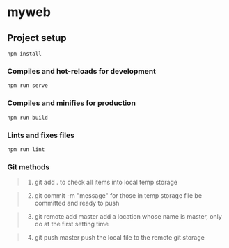 # myweb

## Project setup
```
npm install
```

### Compiles and hot-reloads for development
```
npm run serve
```

### Compiles and minifies for production
```
npm run build
```

### Lints and fixes files
```
npm run lint
```

### Git methods
> 1. git add .
 to check all items into local temp storage

> 2. git commit -m "message"
 for those in temp storage file be committed and ready to push

> 3. git remote add master <Git>
 add a location whose name is master, only do at the first setting time

> 4. git push master
 push the local file to the remote git storage
